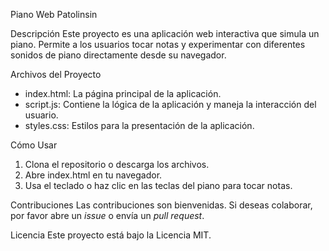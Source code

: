 Piano Web Patolinsin

Descripción
Este proyecto es una aplicación web interactiva que simula un piano. Permite a los usuarios tocar notas y experimentar con diferentes sonidos de piano directamente desde su navegador.

Archivos del Proyecto
- index.html: La página principal de la aplicación.
- script.js: Contiene la lógica de la aplicación y maneja la interacción del usuario.
- styles.css: Estilos para la presentación de la aplicación.

Cómo Usar
1. Clona el repositorio o descarga los archivos.
2. Abre index.html en tu navegador.
3. Usa el teclado o haz clic en las teclas del piano para tocar notas.

Contribuciones
Las contribuciones son bienvenidas. Si deseas colaborar, por favor abre un *issue* o envía un *pull request*.

Licencia
Este proyecto está bajo la Licencia MIT.
